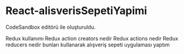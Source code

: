 # React-alisverisSepetiYapimi
CodeSandbox editörü ile oluşturuldu.

Redux kullanımı
Redux action creators nedir
Redux actions nedir
Redux reducers nedir
bunları kullanarak alışveriş sepeti uygulaması yaptım

